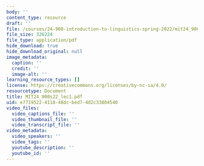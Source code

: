 ```yaml
---
body: ''
content_type: resource
draft: ''
file: /courses/24-900-introduction-to-linguistics-spring-2022/mit24_900s22_lec1.pdf
file_size: 326224
file_type: application/pdf
hide_download: true
hide_download_original: null
image_metadata:
  caption: ''
  credit: ''
  image-alt: ''
learning_resource_types: []
license: https://creativecommons.org/licenses/by-nc-sa/4.0/
resourcetype: Document
title: MIT24_900s22_lec1.pdf
uid: e7719522-4118-48dc-bed7-4d2c33804540
video_files:
  video_captions_file: ''
  video_thumbnail_file: ''
  video_transcript_file: ''
video_metadata:
  video_speakers: ''
  video_tags: ''
  youtube_description: ''
  youtube_id: ''
---
```

